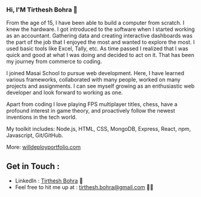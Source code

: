 ### Hi, I'M Tirthesh Bohra 👋

From the age of 15, I have been able to build a computer from scratch. I knew the hardware. I got introduced to the software when I started working as an accountant. Gathering data and creating interactive dashboards was the part of the job that I enjoyed the most and wanted to explore the most. I used basic tools like Excel, Tally, etc. As time passed I realized that I was quick and good at what I was doing and decided to act on it. That has been my journey from commerce to coding.

I joined Masai School to pursue web development. Here, I have learned various frameworks, collaborated with many people, worked on many projects and assignments. I can see myself growing as an enthusiastic web developer and look forward to working as one.

Apart from coding I love playing FPS multiplayer titles, chess, have a profound interest in game theory, and proactively follow the newest inventions in the tech world.

My toolkit includes: Node.js, HTML, CSS, MongoDB, Express, React, npm, Javascript, Git/GitHub.

More: [willdeployportfolio.com](https://willdeployportfolio.com)

## Get in Touch :
- LinkedIn : <a href="https://www.linkedin.com/in/tirtheshbohra/">Tirthesh Bohra</a> 💼 
- Feel free to hit me up at : tirthesh.bohra@gmail.com ✍🏾
